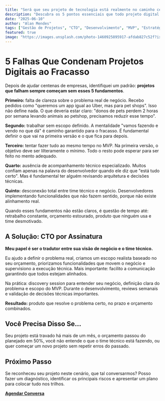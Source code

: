 ```yaml
---
title: "Será que seu projeto de tecnologia está realmente no caminho certo?"
description: "Descubra os 5 pontos essenciais que todo projeto digital precisa ter para evitar prejuízos e garantir o sucesso do desenvolvimento."
date: "2025-06-10"
author: "Alan Mendes"
tags: ["Gestão de Projetos", "CTO", "Desenvolvimento", "MVP", "Estratégia"]
featured: true
image: "https://images.unsplash.com/photo-1460925895917-afdab827c52f?ixlib=rb-1.2.1&auto=format&fit=crop&w=1200&q=80"
---
```


# 5 Falhas Que Condenam Projetos Digitais ao Fracasso

Depois de ajudar centenas de empresas, identifiquei um padrão: **projetos que falham sempre começam sem esses 5 fundamentos**.

**Primeiro:** falta de clareza sobre o problema real de negócio. Recebo pedidos como "queremos um app igual ao Uber, mas para pet shops". Isso não define nada. O que deveria estar claro: "donos de pets perdem 2 horas por semana levando animais ao petshop, precisamos reduzir esse tempo".

**Segundo:** trabalhar sem escopo definido. A mentalidade "vamos fazendo e vendo no que dá" é caminho garantido para o fracasso. É fundamental definir o que vai na primeira versão e o que fica para depois.

**Terceiro:** tentar fazer tudo ao mesmo tempo no MVP. Na primeira versão, o objetivo deve ser lilteramente o mínimo. Todo o resto pode esperar para ser feito no mento adequado.

**Quarto:** ausência de acompanhamento técnico especializado. Muitos confiam apenas na palavra do desenvolvedor quando ele diz que "está tudo certo". Mas é fundamental ter alguém revisando arquitetura e decisões técnicas.

**Quinto:** desconexão total entre time técnico e negócio. Desenvolvedores implementando funcionalidades que não fazem sentido, porque não existe alinhamento real.

Quando esses fundamentos não estão claros, é questão de tempo até: retrabalho constante, orçamento estourado, produto que ninguém usa e time desmotivado.

## A Solução: CTO por Assinatura

**Meu papel é ser o tradutor entre sua visão de negócio e o time técnico.**

Eu ajudo a definir o problema real, criamos um escopo realista baseado no seu orçamento, priorizamos funcionalidades que movem o negócio e supervisiono a execução técnica. Mais importante: facilito a comunicação garantindo que todos estejam alinhados.

Na prática: discovery session para entender seu negócio, definição clara do problema e escopo do MVP. Durante o desenvolvimento, reviews semanais e validação de decisões técnicas importantes.

**Resultado:** produto que resolve o problema certo, no prazo e orçamento combinados.

## Você Precisa Disso Se...

Seu projeto está travado há mais de um mês, o orçamento passou do planejado em 50%, você não entende o que o time técnico está fazendo, ou quer começar um novo projeto sem repetir erros do passado.

## Próximo Passo

Se reconheceu seu projeto neste cenário, que tal conversarmos? Posso fazer um diagnóstico, identificar os principais riscos e apresentar um plano para colocar tudo nos trilhos.

[**Agendar Conversa**](/#contato)
